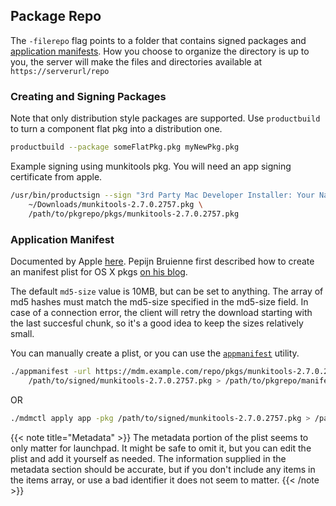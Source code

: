 ## Package Repo

The `-filerepo` flag points to a folder that contains signed packages and [application manifests](http://help.apple.com/deployment/osx/#/ior5df10f73a).
How you choose to organize the directory is up to you, the server will make the files and directories available at `https://serverurl/repo`

### Creating and Signing Packages
Note that only distribution style packages are supported.
Use `productbuild` to turn a component flat pkg into a distribution one.
```bash
productbuild --package someFlatPkg.pkg myNewPkg.pkg
```

Example signing using munkitools pkg.
You will need an app signing certificate from apple.
```bash
/usr/bin/productsign --sign "3rd Party Mac Developer Installer: Your Name (ID)" \
    ~/Downloads/munkitools-2.7.0.2757.pkg \
    /path/to/pkgrepo/pkgs/munkitools-2.7.0.2757.pkg
```

### Application Manifest
Documented by Apple [here](http://help.apple.com/deployment/osx/#/ior5df10f73a).
Pepijn Bruienne first described how to create an manifest plist for OS X pkgs [on his blog](http://enterprisemac.bruienne.com/2015/11/17/installing-os-x-pkgs-using-an-mdm-service/).

The default `md5-size` value is 10MB, but can be set to anything. The array of md5 hashes must match the md5-size specified in the md5-size field.
In case of a connection error, the client will retry the download starting with the last succesful chunk, so it's a good idea to keep the sizes relatively small.

You can manually create a plist, or you can use the [`appmanifest`](https://github.com/micromdm/tools/releases/tag/v1) utility.
```bash
./appmanifest -url https://mdm.example.com/repo/pkgs/munkitools-2.7.0.2757.plist \
	/path/to/signed/munkitools-2.7.0.2757.pkg > /path/to/pkgrepo/manifests/munkitools-2.7.0.2757.plist
```

OR
```bash
./mdmctl apply app -pkg /path/to/signed/munkitools-2.7.0.2757.pkg > /path/to/pkgrepo/manifests/munkitools-2.7.0.2757.plist
```

{{< note title="Metadata" >}}
The metadata portion of the plist seems to only matter for launchpad. It might be safe to omit it, but you can edit the plist and add it yourself as needed.
The information supplied in the metadata section should be accurate, but if you don't include any items in the items array, or use a bad identifier it does not seem to matter.
{{< /note >}}
